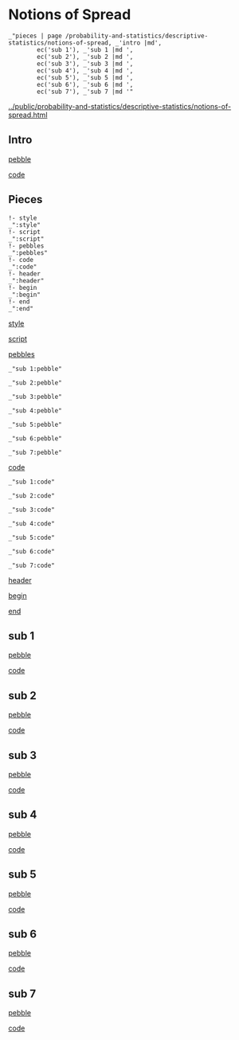 # Notions of Spread

    _"pieces | page /probability-and-statistics/descriptive-statistics/notions-of-spread, _'intro |md',
            ec('sub 1'), _'sub 1 |md ',
            ec('sub 2'), _'sub 2 |md ',
            ec('sub 3'), _'sub 3 |md ',
            ec('sub 4'), _'sub 4 |md ',
            ec('sub 5'), _'sub 5 |md ',
            ec('sub 6'), _'sub 6 |md ',
            ec('sub 7'), _'sub 7 |md '"

[../public/probability-and-statistics/descriptive-statistics/notions-of-spread.html](# "save:")


## Intro

[pebble]()

[code]()

## Pieces

    !- style
    _":style"
    !- script
    _":script"
    !- pebbles
    _":pebbles"
    !- code
    _":code"
    !- header
    _":header"
    !- begin
    _":begin"
    !- end
    _":end"

[style]() 

[script]()

[pebbles]()

    _"sub 1:pebble"

    _"sub 2:pebble"

    _"sub 3:pebble"

    _"sub 4:pebble"

    _"sub 5:pebble"

    _"sub 6:pebble"

    _"sub 7:pebble"



[code]()

    _"sub 1:code"

    _"sub 2:code"

    _"sub 3:code"

    _"sub 4:code"

    _"sub 5:code"

    _"sub 6:code"

    _"sub 7:code"



[header]()

[begin]()

[end]()

## sub 1




[pebble]()


[code]()


## sub 2




[pebble]()


[code]()


## sub 3




[pebble]()


[code]()


## sub 4




[pebble]()


[code]()


## sub 5




[pebble]()


[code]()


## sub 6




[pebble]()


[code]()


## sub 7




[pebble]()


[code]()


